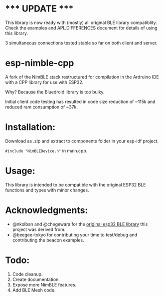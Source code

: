 # *** UPDATE ***

This library is now ready with (mostly) all original BLE library compatiblity.   
Check the examples and API_DIFFERENCES document for details of using this library.
 
3 simultaneous connections tested stable so far on both client and server.


# esp-nimble-cpp
A fork of the NimBLE stack restructured for compilation in the Ardruino IDE with a CPP library for use with ESP32.

Why? Because the Bluedroid library is too bulky. 

Initial client code testing has resulted in code size reduction of ~115k and reduced ram consumption of ~37k.

  
# Installation:

Download as .zip and extract to components folder in your esp-idf project.

`#include "NimBLEDevice.h"` in main.cpp.


# Usage: 

This library is intended to be compatible with the original ESP32 BLE functions and types with minor changes.


# Acknowledgments:

* @nkolban and @chegewara for the [original esp32 BLE library](https://github.com/nkolban/esp32-snippets) this project was derived from.
* @beegee-tokyo for contributing your time to test/debug and contributing the beacon examples.


# Todo:

1. Code cleanup.
2. Create documentation.
3. Expose more NimBLE features.
4. Add BLE Mesh code.


